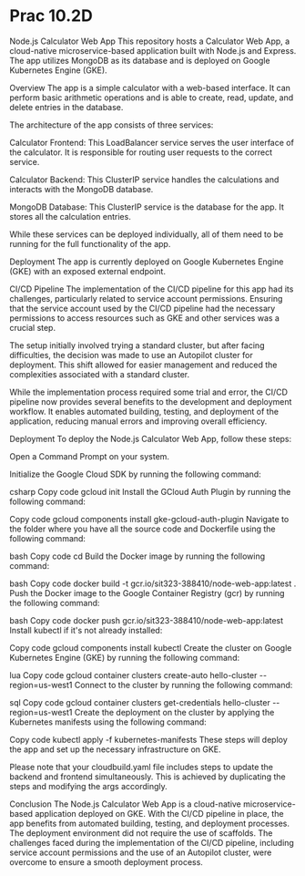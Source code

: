 # Prac 10.2D

Node.js Calculator Web App
This repository hosts a Calculator Web App, a cloud-native microservice-based application built with Node.js and Express. The app utilizes MongoDB as its database and is deployed on Google Kubernetes Engine (GKE).

Overview
The app is a simple calculator with a web-based interface. It can perform basic arithmetic operations and is able to create, read, update, and delete entries in the database.

The architecture of the app consists of three services:

Calculator Frontend: This LoadBalancer service serves the user interface of the calculator. It is responsible for routing user requests to the correct service.

Calculator Backend: This ClusterIP service handles the calculations and interacts with the MongoDB database.

MongoDB Database: This ClusterIP service is the database for the app. It stores all the calculation entries.

While these services can be deployed individually, all of them need to be running for the full functionality of the app.

Deployment
The app is currently deployed on Google Kubernetes Engine (GKE) with an exposed external endpoint.

CI/CD Pipeline
The implementation of the CI/CD pipeline for this app had its challenges, particularly related to service account permissions. Ensuring that the service account used by the CI/CD pipeline had the necessary permissions to access resources such as GKE and other services was a crucial step.

The setup initially involved trying a standard cluster, but after facing difficulties, the decision was made to use an Autopilot cluster for deployment. This shift allowed for easier management and reduced the complexities associated with a standard cluster.

While the implementation process required some trial and error, the CI/CD pipeline now provides several benefits to the development and deployment workflow. It enables automated building, testing, and deployment of the application, reducing manual errors and improving overall efficiency.

Deployment
To deploy the Node.js Calculator Web App, follow these steps:

Open a Command Prompt on your system.

Initialize the Google Cloud SDK by running the following command:

csharp
Copy code
gcloud init
Install the GCloud Auth Plugin by running the following command:

Copy code
gcloud components install gke-gcloud-auth-plugin
Navigate to the folder where you have all the source code and Dockerfile using the following command:

bash
Copy code
cd <path-to-folder>
Build the Docker image by running the following command:

bash
Copy code
docker build -t gcr.io/sit323-388410/node-web-app:latest .
Push the Docker image to the Google Container Registry (gcr) by running the following command:

bash
Copy code
docker push gcr.io/sit323-388410/node-web-app:latest
Install kubectl if it's not already installed:

Copy code
gcloud components install kubectl
Create the cluster on Google Kubernetes Engine (GKE) by running the following command:

lua
Copy code
gcloud container clusters create-auto hello-cluster --region=us-west1
Connect to the cluster by running the following command:

sql
Copy code
gcloud container clusters get-credentials hello-cluster --region=us-west1
Create the deployment on the cluster by applying the Kubernetes manifests using the following command:

Copy code
kubectl apply -f kubernetes-manifests
These steps will deploy the app and set up the necessary infrastructure on GKE.

Please note that your cloudbuild.yaml file includes steps to update the backend and frontend simultaneously. This is achieved by duplicating the steps and modifying the args accordingly.

Conclusion
The Node.js Calculator Web App is a cloud-native microservice-based application deployed on GKE. With the CI/CD pipeline in place, the app benefits from automated building, testing, and deployment processes. The deployment environment did not require the use of scaffolds. The challenges faced during the implementation of the CI/CD pipeline, including service account permissions and the use of an Autopilot cluster, were overcome to ensure a smooth deployment process.
  
